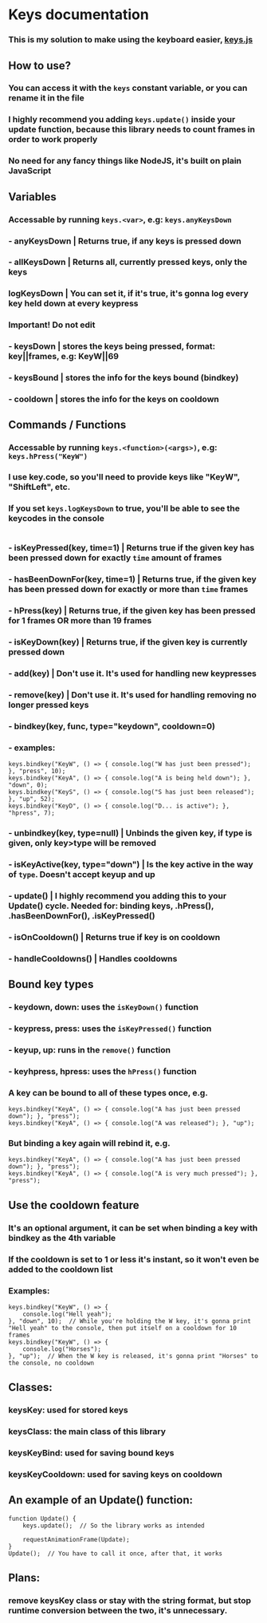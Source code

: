 # Keys documentation
### This is my solution to make using the keyboard easier, [keys.js](../libs/keys.js)
## How to use?
### You can access it with the ```keys``` constant variable, or you can rename it in the file
### I highly recommend you adding ```keys.update()``` inside your update function, because this library needs to count frames in order to work properly
### No need for any fancy things like NodeJS, it's built on plain JavaScript

## Variables
### Accessable by running ```keys.<var>```, e.g: ```keys.anyKeysDown```

### - anyKeysDown       |       Returns true, if any keys is pressed down
### - allKeysDown       |       Returns all, currently pressed keys, only the keys
### logKeysDown         |       You can set it, if it's true, it's gonna log every key held down at every keypress

### **Important! Do not edit**
### - keysDown          |       stores the keys being pressed, format: key||frames, e.g: KeyW||69
### - keysBound         |       stores the info for the keys bound (bindkey)
### - cooldown          |       stores the info for the keys on cooldown

## Commands / Functions
### Accessable by running ```keys.<function>(<args>)```, e.g: ```keys.hPress("KeyW")```
### I use key.code, so you'll need to provide keys like "KeyW", "ShiftLeft", etc.
### If you set ```keys.logKeysDown``` to true, you'll be able to see the keycodes in the console
#
### - isKeyPressed(key, time=1)     |       Returns true if the given key has been pressed down for exactly ```time``` amount of frames
### - hasBeenDownFor(key, time=1)   |       Returns true, if the given key has been pressed down for exactly or more than ```time``` frames
### - hPress(key)                   |       Returns true, if the given key has been pressed for 1 frames OR more than 19 frames
### - isKeyDown(key)                |       Returns true, if the given key is currently pressed down
### - add(key)                      |       Don't use it. It's used for handling new keypresses
### - remove(key)                   |       Don't use it. It's used for handling removing no longer pressed keys
### - bindkey(key, func, type="keydown", cooldown=0)
###     - examples: 
```
keys.bindkey("KeyW", () => { console.log("W has just been pressed"); }, "press", 10);
keys.bindkey("KeyA", () => { console.log("A is being held down"); }, "down", 0);
keys.bindkey("KeyS", () => { console.log("S has just been released"); }, "up", 52);
keys.bindkey("KeyD", () => { console.log("D... is active"); }, "hpress", 7);
```
### - unbindkey(key, type=null)     |       Unbinds the given key, if type is given, only key>type will be removed
### - isKeyActive(key, type="down") |       Is the key active in the way of ```type```. Doesn't accept keyup and up
### - update()                      |       I highly recommend you adding this to your Update() cycle. Needed for: binding keys, .hPress(), .hasBeenDownFor(), .isKeyPressed()
### - isOnCooldown()                |       Returns true if key is on cooldown
### - handleCooldowns()             |       Handles cooldowns

## Bound key types
### - keydown, down: uses the ```isKeyDown()``` function
### - keypress, press: uses the ```isKeyPressed()``` function
### - keyup, up: runs in the ```remove()``` function
### - keyhpress, hpress: uses the ```hPress()``` function
### A key can be bound to all of these types once, e.g.
```
keys.bindkey("KeyA", () => { console.log("A has just been pressed down"); }, "press");
keys.bindkey("KeyA", () => { console.log("A was released"); }, "up");
```
### But binding a key again will rebind it, e.g.
```
keys.bindkey("KeyA", () => { console.log("A has just been pressed down"); }, "press");
keys.bindkey("KeyA", () => { console.log("A is very much pressed"); }, "press");
```
## Use the cooldown feature
### It's an optional argument, it can be set when binding a key with bindkey as the 4th variable
### If the cooldown is set to 1 or less it's instant, so it won't even be added to the cooldown list
### Examples:
```
keys.bindkey("KeyW", () => {
    console.log("Hell yeah");
}, "down", 10);  // While you're holding the W key, it's gonna print "Hell yeah" to the console, then put itself on a cooldown for 10 frames
keys.bindkey("KeyW", () => {
    console.log("Horses");
}, "up");  // When the W key is released, it's gonna print "Horses" to the console, no cooldown
```
## Classes:
### keysKey: used for stored keys
### keysClass: the main class of this library
### keysKeyBind: used for saving bound keys
### keysKeyCooldown: used for saving keys on cooldown
## An example of an Update() function:
```
function Update() {
    keys.update();  // So the library works as intended

    requestAnimationFrame(Update);
}
Update();  // You have to call it once, after that, it works
```
## Plans:
### remove keysKey class or stay with the string format, but stop runtime conversion between the two, it's unnecessary.
